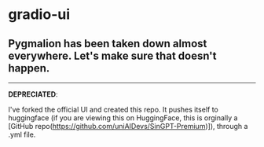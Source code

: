 # gradio-ui

## Pygmalion has been taken down almost everywhere. Let's make sure that doesn't happen.
---

**DEPRECIATED**:

I've forked the official UI and created this repo. It pushes itself to huggingface (if you are viewing this on HuggingFace, this is orginally a [GitHub repo(https://github.com/uniAIDevs/SinGPT-Premium)]), through a .yml file.
